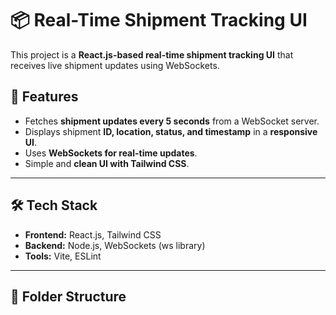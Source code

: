# 📦 Real-Time Shipment Tracking UI

This project is a **React.js-based real-time shipment tracking UI** that receives live shipment updates using WebSockets.

## 🚀 Features
- Fetches **shipment updates every 5 seconds** from a WebSocket server.
- Displays shipment **ID, location, status, and timestamp** in a **responsive UI**.
- Uses **WebSockets for real-time updates**.
- Simple and **clean UI with Tailwind CSS**.

---

## 🛠️ Tech Stack
- **Frontend:** React.js, Tailwind CSS
- **Backend:** Node.js, WebSockets (ws library)
- **Tools:** Vite, ESLint

---

## 📂 Folder Structure
